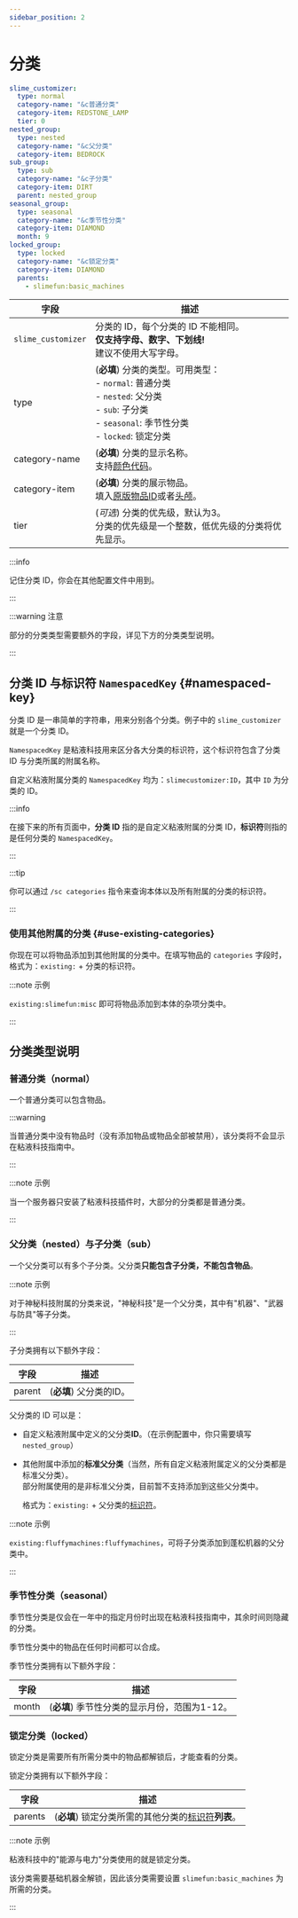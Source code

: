 ```yaml
---
sidebar_position: 2
---
```


# 分类

```yaml title="categories.yml"
slime_customizer:
  type: normal
  category-name: "&c普通分类"
  category-item: REDSTONE_LAMP
  tier: 0
nested_group:
  type: nested
  category-name: "&c父分类"
  category-item: BEDROCK
sub_group:
  type: sub
  category-name: "&c子分类"
  category-item: DIRT
  parent: nested_group
seasonal_group:
  type: seasonal
  category-name: "&c季节性分类"
  category-item: DIAMOND
  month: 9
locked_group:
  type: locked
  category-name: "&c锁定分类"
  category-item: DIAMOND
  parents:
    - slimefun:basic_machines
```

| 字段 | 描述 |
| --- | --- |
| `slime_customizer` | 分类的 ID，每个分类的 ID 不能相同。<br />**仅支持字母、数字、下划线!**<br />建议不使用大写字母。 |
| type | (**必填**) 分类的类型。可用类型：<br />- `normal`: 普通分类<br />- `nested`: 父分类<br />- `sub`: 子分类<br />- `seasonal`: 季节性分类<br />- `locked`: 锁定分类 |
| category-name | (**必填**) 分类的显示名称。<br />支持[颜色代码](../common/color-codes)。 |
| category-item | (**必填**) 分类的展示物品。<br />填入[原版物品ID](https://hub.spigotmc.org/javadocs/spigot/org/bukkit/Material.html)或者[头颅](../common/skull-items)。 |
| tier | (*可选*) 分类的优先级，默认为3。<br />分类的优先级是一个整数，低优先级的分类将优先显示。 |

:::info

记住分类 ID，你会在其他配置文件中用到。

:::

:::warning 注意

部分的分类类型需要额外的字段，详见下方的分类类型说明。

:::

## 分类 ID 与标识符 `NamespacedKey` {#namespaced-key}

分类 ID 是一串简单的字符串，用来分别各个分类。例子中的 `slime_customizer` 就是一个分类 ID。

`NamespacedKey` 是粘液科技用来区分各大分类的标识符，这个标识符包含了分类 ID 与分类所属的附属名称。

自定义粘液附属分类的 `NamespacedKey` 均为：`slimecustomizer:ID`，其中 `ID` 为分类的 ID。

:::info

在接下来的所有页面中，**分类 ID** 指的是自定义粘液附属的分类 ID，**标识符**则指的是任何分类的 `NamespacedKey`。

:::

:::tip

你可以通过 `/sc categories` 指令来查询本体以及所有附属的分类的标识符。

:::

### 使用其他附属的分类 {#use-existing-categories}

你现在可以将物品添加到其他附属的分类中。在填写物品的 `categories` 字段时，格式为：`existing:` + 分类的标识符。

:::note 示例

`existing:slimefun:misc` 即可将物品添加到本体的杂项分类中。

:::

## 分类类型说明

### 普通分类（normal）

一个普通分类可以包含物品。

:::warning

当普通分类中没有物品时（没有添加物品或物品全部被禁用），该分类将不会显示在粘液科技指南中。

:::

:::note 示例

当一个服务器只安装了粘液科技插件时，大部分的分类都是普通分类。

:::

### 父分类（nested）与子分类（sub）

一个父分类可以有多个子分类。父分类**只能包含子分类，不能包含物品**。

:::note 示例

对于神秘科技附属的分类来说，"神秘科技"是一个父分类，其中有"机器"、"武器与防具"等子分类。

:::

子分类拥有以下额外字段：

| 字段 | 描述 |
| --- | --- |
| parent | (**必填**) 父分类的ID。 |

父分类的 ID 可以是：

- 自定义粘液附属中定义的父分类**ID**。（在示例配置中，你只需要填写`nested_group`）
- 其他附属中添加的**标准父分类**（当然，所有自定义粘液附属定义的父分类都是标准父分类）。  
  部分附属使用的是非标准父分类，目前暂不支持添加到这些父分类中。

  格式为：`existing:` + 父分类的[标识符](#namespaced-key)。

:::note 示例

`existing:fluffymachines:fluffymachines`，可将子分类添加到蓬松机器的父分类中。

:::

### 季节性分类（seasonal）

季节性分类是仅会在一年中的指定月份时出现在粘液科技指南中，其余时间则隐藏的分类。

季节性分类中的物品在任何时间都可以合成。

季节性分类拥有以下额外字段：

| 字段 | 描述 |
| --- | --- |
| month | (**必填**) 季节性分类的显示月份，范围为1-12。 |

### 锁定分类（locked）

锁定分类是需要所有所需分类中的物品都解锁后，才能查看的分类。

锁定分类拥有以下额外字段：

| 字段 | 描述 |
| --- | --- |
| parents | (**必填**) 锁定分类所需的其他分类的[标识符](#namespaced-key)**列表**。 |

:::note 示例

粘液科技中的"能源与电力"分类使用的就是锁定分类。

该分类需要基础机器全解锁，因此该分类需要设置 `slimefun:basic_machines` 为所需的分类。

:::
